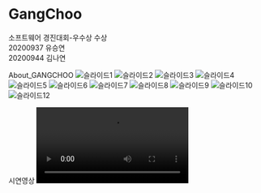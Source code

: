 # GangChoo
소프트웨어 경진대회-우수상 수상<br>
20200937 유승연<br>
20200944 김나연

About_GANGCHOO
![슬라이드1](https://user-images.githubusercontent.com/77714668/204120108-04c6aa69-bd74-4260-b58e-ce62515074cc.JPG)
![슬라이드2](https://user-images.githubusercontent.com/77714668/204120109-ce0e5ebe-43e8-4e2d-bc39-8ee8eec182f7.JPG)
![슬라이드3](https://user-images.githubusercontent.com/77714668/204120110-6ed7a142-ebd4-4c8d-92bb-6cdc3ed346e7.JPG)
![슬라이드4](https://user-images.githubusercontent.com/77714668/204120112-8e5e7a8b-6425-4df8-a898-37c2cf77fa1a.JPG)
![슬라이드5](https://user-images.githubusercontent.com/77714668/204120113-46fdc589-9f09-4de3-92c5-0b038ad9a372.JPG)
![슬라이드6](https://user-images.githubusercontent.com/77714668/204120116-511e771a-003e-4f41-9c60-32e9f381b237.JPG)
![슬라이드7](https://user-images.githubusercontent.com/77714668/204120118-d3d5fb3c-b04e-4301-8b4d-39305dab4953.JPG)
![슬라이드8](https://user-images.githubusercontent.com/77714668/204120101-76b661ed-fb33-456f-9364-3e69eb85952f.JPG)
![슬라이드9](https://user-images.githubusercontent.com/77714668/204120102-7f71c3da-eecf-46fe-8043-27125fd5e9c8.JPG)
![슬라이드10](https://user-images.githubusercontent.com/77714668/204120103-cb9af624-9391-416d-936b-261b3e3ff2f0.JPG)
![슬라이드12](https://user-images.githubusercontent.com/77714668/204120107-c7147c3d-e7b3-43bd-8f03-8d0b6b89c172.JPG)

시연영상
<video src="https://user-images.githubusercontent.com/77714668/204120298-7eafe78f-00d0-481a-b5de-240b79554c10.mp4">

